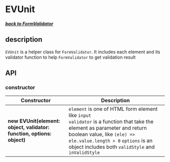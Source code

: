 # EVUnit

##### [back to FormValidator](./FormValidator#top)

## description

`EVUnit` is a helper class for `FormValidator`. It includes each element and its validator function to help `FormValidator` to get validation result

## API

### constructor

<table>
  <thead>
    <tr>
      <th>Constructor</th>
      <th>Description</th>
    </tr>
  </thead>
  <tbody>
    <tr>
      <td><b>new EVUnit(element: object, validator: function, options: object)</b></td>
      <td>
        <code>element</code> is one of HTML form element like <code>input</code><br>
        <code>validator</code> is a function that take the element as parameter and return boolean value, like <code>(ele) => ele.value.length > 0</code>
        <code>options</code> is an object includes both <code>validStyle</code> and <code>inValidStyle</code>
      </td>
    </tr>
  </tbody>
</table>

